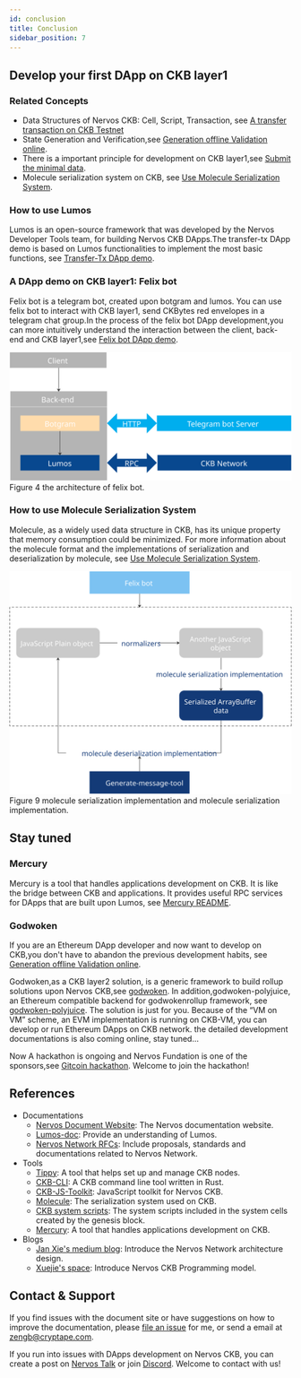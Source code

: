 ```yaml
---
id: conclusion
title: Conclusion
sidebar_position: 7
---
```


## Develop your first DApp on CKB layer1

### Related Concepts 
* Data Structures of Nervos CKB: Cell, Script, Transaction, see [A transfer transaction on CKB Testnet](rpc-and-transaction#a-transfer-transaction-on-ckb-testnet)
* State Generation and Verification,see [Generation offline Validation online](transfer-tx-dapp-demo#generation-offline-validation-online).
* There is a important principle for development on CKB layer1,see [Submit the minimal data](molecule#submit-the-minimal-data).
* Molecule serialization system on CKB, see [Use Molecule Serialization System](molecule#use-molecule-serialization).

### How to use Lumos
Lumos is an open-source framework that was developed by the Nervos Developer Tools team, for building Nervos CKB DApps.The transfer-tx DApp demo is based on Lumos functionalities to implement the most basic functions, see [Transfer-Tx DApp demo](transfer-tx-dapp-demo).

### A DApp demo on CKB layer1: Felix bot
Felix bot is a telegram bot, created upon botgram and lumos. You can use felix bot to interact with CKB layer1, send CKBytes red envelopes in a telegram chat group.In the process of the felix bot DApp development,you can more intuitively understand the interaction between the client, back-end and CKB layer1,see [Felix bot DApp demo](felix-bot).

![felixbot](../static/img/felixbot.svg)     
Figure 4 the architecture of felix bot.

### How to use Molecule Serialization System
Molecule, as a widely used data structure in CKB, has its unique property that memory consumption could be minimized. For more information about the molecule format and the implementations of serialization and deserialization by molecule, see [Use Molecule Serialization System](molecule).

![molecule](../static/img/molecule.svg)     
Figure 9 molecule serialization implementation and molecule serialization implementation.

## Stay tuned

### Mercury

Mercury is a tool that handles applications development on CKB. It is like the bridge between CKB and applications. It provides useful RPC services for DApps that are built upon Lumos, see [Mercury README](https://github.com/nervosnetwork/mercury#readme).

### Godwoken

If you are an Ethereum DApp developer and now want to develop on CKB,you don't have to abandon the previous development habits, see [Generation offline Validation online](transfer-tx-dapp-demo#generation-offline-validation-online).

Godwoken,as a CKB layer2 solution, is a generic framework to build rollup solutions upon Nervos CKB,see [godwoken](https://github.com/nervosnetwork/godwoken). In addition,godwoken-polyjuice, an Ethereum compatible backend for godwokenrollup framework, see [godwoken-polyjuice](https://github.com/nervosnetwork/godwoken-polyjuice). The solution is just for you. Because of the “VM on VM” scheme, an EVM implementation is running on CKB-VM, you can develop or run Ethereum DApps on CKB network. the detailed development documentations is also coming online, stay tuned...

Now A hackathon is ongoing and Nervos Fundation is one of the sponsors,see [Gitcoin hackathon](https://gitcoin.co/hackathon/nervos?org=nervosnetwork). Welcome to join the hackathon! 
## References

* Documentations
    * [Nervos Document Website](https://docs.nervos.org/): The Nervos documentation website.
    * [Lumos-doc](https://cryptape.github.io/lumos-doc/): Provide an understanding of Lumos.
    * [Nervos Network RFCs](https://github.com/nervosnetwork/rfcs): Include proposals, standards and documentations related to Nervos Network.
* Tools
    * [Tippy](https://github.com/nervosnetwork/tippy): A tool that helps set up and manage CKB nodes.
    * [CKB-CLI](https://github.com/nervosnetwork/ckb-cli): A CKB command line tool written in Rust.
    * [CKB-JS-Toolkit](https://github.com/nervosnetwork/ckb-js-toolkit): JavaScript toolkit for Nervos CKB. 
    * [Molecule](https://github.com/nervosnetwork/molecule): The serialization system used on CKB.
    * [CKB system scripts](https://github.com/nervosnetwork/ckb-system-scripts): The system scripts included in the system cells created by the genesis block.
    * [Mercury](https://github.com/nervosnetwork/mercury): A tool that handles applications development on CKB.
* Blogs
    * [Jan Xie's medium blog](https://medium.com/@janhxie): Introduce the Nervos Network architecture design.
    * [Xuejie's space](https://xuejie.space/): Introduce Nervos CKB Programming model.

## Contact & Support

If you find issues with the document site or have suggestions on how to improve the documentation, please [file an issue](https://github.com/zengbing15/implement-dapp-docs) for me, or send a email at [zengb@cryptape.com](mailto:zengb@cryptape.com).

If you run into issues with DApps development on Nervos CKB, you can create a post on  [Nervos Talk](https://talk.nervos.org/)  or join [Discord](https://discord.com/invite/AqGTUE9). Welcome to contact with us!